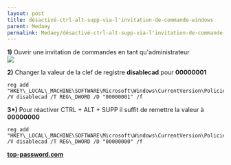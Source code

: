 ```yaml
---
layout: post
title: désactivé-ctrl-alt-supp-via-l'invitation-de-commande-windows
parent: Medaey
permalink: Medaey/désactivé-ctrl-alt-supp-via-l'invitation-de-commande-windows
---
```


**1)** Ouvrir une invitation de commandes en tant qu'administrateur  
![](https://2.bp.blogspot.com/-anMG8Y79dA4/VmIW4TsJtcI/AAAAAAAAEXA/I6uWq2nx1cg/s1600/oem_1.png)  
  
**2)** Changer la valeur de la clef de registre **disablecad** pour **00000001**
```regedit
reg add "HKEY\_LOCAL\_MACHINE\SOFTWARE\Microsoft\Windows\CurrentVersion\Policies\System" /V disablecad /T REG\_DWORD /D "00000001" /f
```
  
**3\*)** Pour réactiver CTRL + ALT + SUPP il suffit de remettre la valeur à **00000000**
```regedit
reg add "HKEY\_LOCAL\_MACHINE\SOFTWARE\Microsoft\Windows\CurrentVersion\Policies\System" /V disablecad /T REG\_DWORD /D "00000000" /f
```  

**[top-password.com](https://www.top-password.com/blog/2-options-to-disable-press-ctrlaltdel-to-log-on-in-windows/)**
